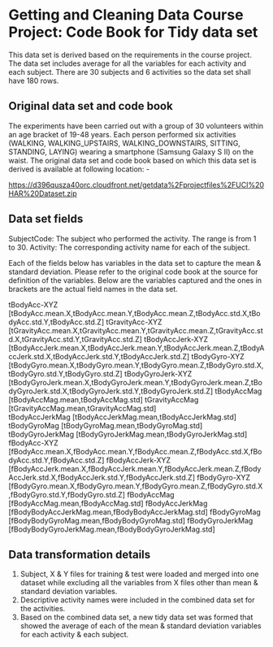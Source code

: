 Getting and Cleaning Data Course Project: Code Book for Tidy data set
=====================================================================

This data set is derived based on the requirements in the course project. The data set includes average for all the variables for each activity and each subject. There are 30 subjects and 6 activities so the data set shall have 180 rows.

Original data set and code book
-------------------------------
The experiments have been carried out with a group of 30 volunteers within an age bracket of 19-48 years. Each person performed six activities (WALKING, WALKING_UPSTAIRS, WALKING_DOWNSTAIRS, SITTING, STANDING, LAYING) wearing a smartphone (Samsung Galaxy S II) on the waist. The original data set and code book based on which this data set is derived is available at following location: -

https://d396qusza40orc.cloudfront.net/getdata%2Fprojectfiles%2FUCI%20HAR%20Dataset.zip

Data set fields
---------------
SubjectCode: The subject who performed the activity. The range is from 1 to 30.
Activity: The corresponding activity name for each of the subject.

Each of the fields below has variables in the data set to capture the mean & standard deviation. Please refer to the original code book at the source for definition of the variables. Below are the variables captured and the ones in brackets are the actual field names in the data set.

tBodyAcc-XYZ [tBodyAcc.mean.X,tBodyAcc.mean.Y,tBodyAcc.mean.Z,tBodyAcc.std.X,tBodyAcc.std.Y,tBodyAcc.std.Z]
tGravityAcc-XYZ	[tGravityAcc.mean.X,tGravityAcc.mean.Y,tGravityAcc.mean.Z,tGravityAcc.std.X,tGravityAcc.std.Y,tGravityAcc.std.Z]
tBodyAccJerk-XYZ	[tBodyAccJerk.mean.X,tBodyAccJerk.mean.Y,tBodyAccJerk.mean.Z,tBodyAccJerk.std.X,tBodyAccJerk.std.Y,tBodyAccJerk.std.Z]
tBodyGyro-XYZ	[tBodyGyro.mean.X,tBodyGyro.mean.Y,tBodyGyro.mean.Z,tBodyGyro.std.X,tBodyGyro.std.Y,tBodyGyro.std.Z]
tBodyGyroJerk-XYZ	[tBodyGyroJerk.mean.X,tBodyGyroJerk.mean.Y,tBodyGyroJerk.mean.Z,tBodyGyroJerk.std.X,tBodyGyroJerk.std.Y,tBodyGyroJerk.std.Z]
tBodyAccMag	[tBodyAccMag.mean,tBodyAccMag.std]
tGravityAccMag	[tGravityAccMag.mean,tGravityAccMag.std]	
tBodyAccJerkMag	[tBodyAccJerkMag.mean,tBodyAccJerkMag.std]
tBodyGyroMag	[tBodyGyroMag.mean,tBodyGyroMag.std]
tBodyGyroJerkMag	[tBodyGyroJerkMag.mean,tBodyGyroJerkMag.std]
fBodyAcc-XYZ	[fBodyAcc.mean.X,fBodyAcc.mean.Y,fBodyAcc.mean.Z,fBodyAcc.std.X,fBodyAcc.std.Y,fBodyAcc.std.Z]
fBodyAccJerk-XYZ	[fBodyAccJerk.mean.X,fBodyAccJerk.mean.Y,fBodyAccJerk.mean.Z,fBodyAccJerk.std.X,fBodyAccJerk.std.Y,fBodyAccJerk.std.Z]
fBodyGyro-XYZ	[fBodyGyro.mean.X,fBodyGyro.mean.Y,fBodyGyro.mean.Z,fBodyGyro.std.X,fBodyGyro.std.Y,fBodyGyro.std.Z]
fBodyAccMag	[fBodyAccMag.mean,fBodyAccMag.std]
fBodyAccJerkMag	[fBodyBodyAccJerkMag.mean,fBodyBodyAccJerkMag.std]
fBodyGyroMag	[fBodyBodyGyroMag.mean,fBodyBodyGyroMag.std]
fBodyGyroJerkMag	[fBodyBodyGyroJerkMag.mean,fBodyBodyGyroJerkMag.std]

Data transformation details
---------------------------
1. Subject, X & Y files for training & test were loaded and merged into one dataset while excluding all the variables from X files other than mean & standard deviation variables.
2. Descriptive activity names were included in the combined data set for the activities.
3. Based on the combined data set, a new tidy data set was formed that showed the average of each of the mean & standard deviation variables for each activity & each subject.